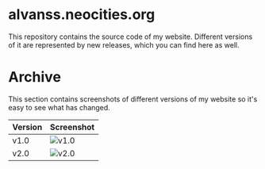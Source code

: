 # alvanss.neocities.org

This repository contains the source code of my website. Different versions of it are represented by new releases, which you can find here as well.

# Archive

This section contains screenshots of different versions of my website so it's easy to see what has changed.

| Version | Screenshot |
|---|---|
|v1.0|![v1.0](https://raw.githubusercontent.com/Alvaniss/alvaniss.neocities.org/main/v1.0.png)|
|v2.0|![v2.0](https://raw.githubusercontent.com/alvaniss/alvaniss.neocities.org/main/v2.0.png)|
